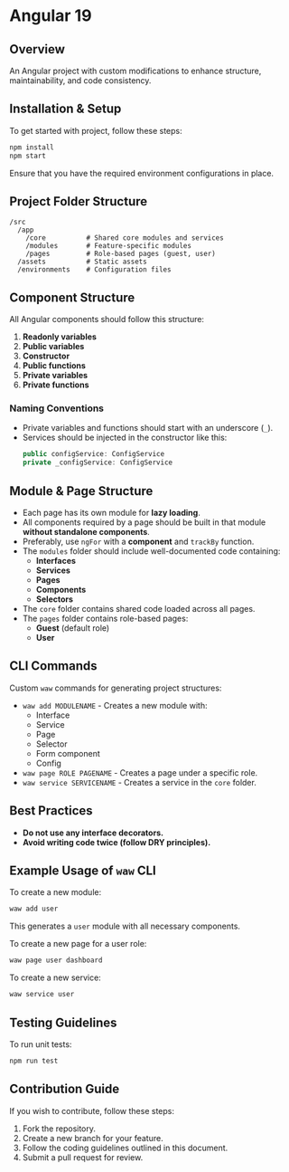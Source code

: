 # Angular 19

## Overview

An Angular project with custom modifications to enhance structure, maintainability, and code consistency.

## Installation & Setup

To get started with project, follow these steps:

```sh
npm install
npm start
```

Ensure that you have the required environment configurations in place.

## Project Folder Structure

```
/src
  /app
    /core          # Shared core modules and services
    /modules       # Feature-specific modules
    /pages         # Role-based pages (guest, user)
  /assets          # Static assets
  /environments    # Configuration files
```

## Component Structure

All Angular components should follow this structure:

1. **Readonly variables**
2. **Public variables**
3. **Constructor**
4. **Public functions**
5. **Private variables**
6. **Private functions**

### Naming Conventions

-   Private variables and functions should start with an underscore (`_`).
-   Services should be injected in the constructor like this:
    ```typescript
    public configService: ConfigService
    private _configService: ConfigService
    ```

## Module & Page Structure

-   Each page has its own module for **lazy loading**.
-   All components required by a page should be built in that module **without standalone components**.
-   Preferably, use `ngFor` with a **component** and `trackBy` function.
-   The `modules` folder should include well-documented code containing:
    -   **Interfaces**
    -   **Services**
    -   **Pages**
    -   **Components**
    -   **Selectors**
-   The `core` folder contains shared code loaded across all pages.
-   The `pages` folder contains role-based pages:
    -   **Guest** (default role)
    -   **User**

## CLI Commands

Custom `waw` commands for generating project structures:

-   `waw add MODULENAME` - Creates a new module with:
    -   Interface
    -   Service
    -   Page
    -   Selector
    -   Form component
    -   Config
-   `waw page ROLE PAGENAME` - Creates a page under a specific role.
-   `waw service SERVICENAME` - Creates a service in the `core` folder.

## Best Practices

-   **Do not use any interface decorators.**
-   **Avoid writing code twice (follow DRY principles).**

## Example Usage of `waw` CLI

To create a new module:

```sh
waw add user
```

This generates a `user` module with all necessary components.

To create a new page for a user role:

```sh
waw page user dashboard
```

To create a new service:

```sh
waw service user
```

## Testing Guidelines

To run unit tests:

```sh
npm run test
```

## Contribution Guide

If you wish to contribute, follow these steps:

1. Fork the repository.
2. Create a new branch for your feature.
3. Follow the coding guidelines outlined in this document.
4. Submit a pull request for review.
